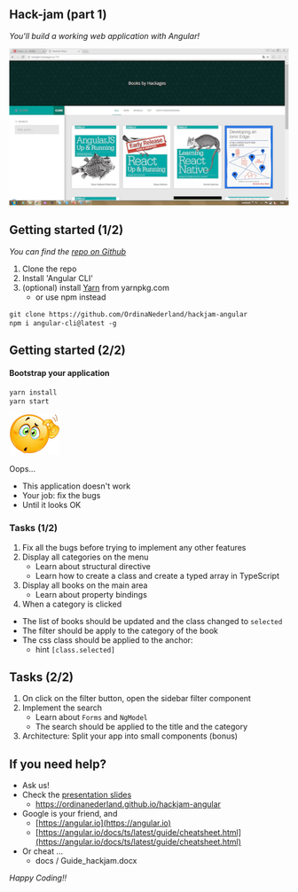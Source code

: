## Hack-jam (part 1)
*You'll build a working web application with Angular!*

![logo](images/part1/result.png)


## Getting started (1/2)
*You can find the [repo on Github](https://github.com/OrdinaNederland/hackjam-angular)*

1. Clone the repo
2. Install 'Angular CLI' 
3. (optional) install [Yarn](https://yarnpkg.com/en/docs/install) from yarnpkg.com
   - or use npm instead 

```
git clone https://github.com/OrdinaNederland/hackjam-angular
npm i angular-cli@latest -g
```


## Getting started (2/2)

#### Bootstrap your application

```
yarn install
yarn start
```

![data-binding](images/confused-emoticon-small.png)

Oops...
- This application doesn't work 
- Your job: fix the bugs
- Until it looks OK


###  Tasks (1/2)
1. Fix all the bugs before trying to implement any other features
2. Display all categories on the menu
   - Learn about structural directive
   - Learn how to create a class and create a typed array in TypeScript
3. Display all books on the main area
   - Learn about property bindings
4. When a category is clicked
  - The list of books should be updated and the class changed to `selected`
  - The filter should be apply to the category of the book
  - The css class should be applied to the anchor:
    - hint `[class.selected]`


##  Tasks (2/2)
1. On click on the filter button, open the sidebar filter component
2. Implement the search
   - Learn about `Forms` and `NgModel`
   - The search should be applied to the title and the category
3. Architecture: Split your app into small components (bonus)


## If you need help?
- Ask us!
- Check the [presentation slides](https://ordinanederland.github.io/hackjam-angular)
  - https://ordinanederland.github.io/hackjam-angular
- Google is your friend, and
  - [https://angular.io](https://angular.io)
  - [https://angular.io/docs/ts/latest/guide/cheatsheet.html](https://angular.io/docs/ts/latest/guide/cheatsheet.html)
- Or cheat ...  
  - docs / Guide_hackjam.docx
  
*Happy Coding!!*
